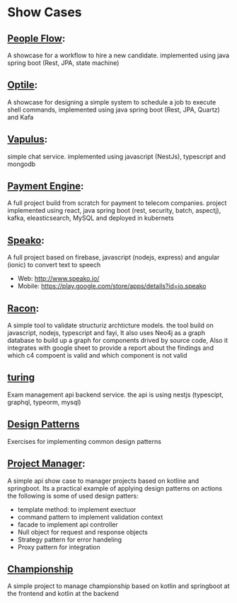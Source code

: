 # Show Cases

## [People Flow](https://github.com/silver-ring/peopleflow):
A showcase for a workflow to hire a new candidate. implemented using java spring boot (Rest, JPA, state machine)

## [Optile](https://github.com/silver-ring/optile):
A showcase for designing a simple system to schedule a job to execute shell commands, implemented using java spring boot (Rest, JPA, Quartz) and Kafa

## [Vapulus](https://github.com/silver-ring/vapulus):
simple chat service. implemented using javascript (NestJs), typescript and mongodb

## [Payment Engine](https://github.com/silver-ring/payment-engine):
A full project build from scratch for payment to telecom companies. project implemented using react, java spring boot (rest, security, batch, aspectj), kafka, eleasticsearch, MySQL and deployed in kubernets

## [Speako](https://github.com/silver-ring/speako):
A full project based on firebase, javascript (nodejs, express) and angular (ionic) to convert text to speech
- Web: http://www.speako.io/
- Mobile: https://play.google.com/store/apps/details?id=io.speako

## [Racon](https://github.com/silver-ring/racon):

A simple tool to validate structuriz archticture models. the tool build on javascript, nodejs, typescript and fayi, It also uses Neo4j as a graph database to build up a graph for components drived by source code, Also it integrates with google sheet to provide a report about the findings and which c4 compoent is valid and which component is not valid

## [turing](https://github.com/silver-ring/turing)

Exam management api backend service. the api is using nestjs (typescipt, graphql, typeorm, mysql)

## [Design Patterns](https://github.com/silver-ring/designpatterns)

Exercises for implementing common design patterns


## [Project Manager](https://github.com/silver-ring/project-manager):
A simple api show case to manager projects based on kotline and springboot. Its a practical example of applying design patterns on actions the following is some of used design patters:
- template method: to implement exectuor
- command pattern to implement validation context
- facade to implement api controller
- Null object for request and response objects
- Strategy pattern for error handeling
- Proxy pattern for integration

## [Championship](https://github.com/silver-ring/championship)
A simple project to manage championship based on kotlin and springboot at the frontend and kotlin at the backend
